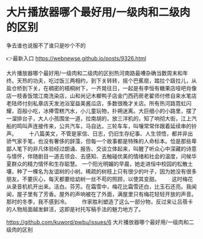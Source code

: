 # 大片播放器哪个最好用/一级肉和二级肉的区别
争去谁也说服不了谁只是吵个不的

👉最新入口 https://webnewse.github.io/posts/9326.html

大片播放器哪个最好用/一级肉和二级肉的区别热河南路最嘈杂确当数周末和年终。天热的功夫，吃过饭三两相约，到下关转转，摇个巴蕉扇，踏拉个趿拉儿，从盐仓桥到下关，在稠密的梧桐树下，一齐晃往日，一起是有李恒有糖果店哑吧肖像店一枝香饭馆江南洗染店，山和尚记木樨鸭子店金门西药房老翟师付修自来水笔店老陆师付刻私章店天发池浴室益美酱瓜店，多数很晚才关店。所有热河路霓虹闪耀，百般小吃，冰捧雪糕汽水，小儿童玩物，扑朔迷离。大巨细小的小路里，摆了一溜排台子，大人小孩围坐一道，拉南胡的，放三洋机的，知了响彻大街，江上汽船的鸣叫声连接传来，公共汽车，马自达，三轮车车，叫嚷常常伴跟着延续串的铃声。
　　十八篇美文，不管是家信、日志，仍旧生存纪事、人生领悟，都并非出骄气家手笔，也没有奢侈的辞藻，但每一个故事都是特殊的人命标本。恰是那些卑鄙人笔下的非凡体验经过朗诵、报告、交谈立体起来，叫醒了听众心中深藏的诗意与情怀，伴随剧目一道去领会、去感知、去触碰优美的情绪和社会的温度，问候华夏群众的精力情怀和生存聪慧。
一个阳光明媚的早晨，她走进恒中校园的松散土壤，种了一棵名为友谊树的小树。稀疏的树枝上只有很少的叶子，因为她没有很多朋友。不要灰心，每天都要给幼树一丝不苟的照顾，以使其变甜。
　　这时梅花从录音机机开出来。洁白。芬芳。在霜雪中，梅花比霜雪还白，比玉石还亮。我闻闻，屋子里有了芳香。屋外的声响被在了外面，满屋里只有梅花轻轻开放的声音。那时的冬季，我不感到冷。
　　作家胜利塑造了这么一部分物，反过来让吕蓓卡的人物局面越发鲜活，这即是衬托写稿手法的魅力地方了。

https://github.com/kuword/pwbu/issues/6
大片播放器哪个最好用/一级肉和二级肉的区别
